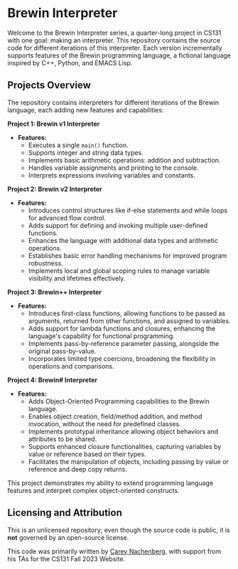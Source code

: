 # Brewin Interpreter

Welcome to the Brewin Interpreter series, a quarter-long project in CS131 with one goal: making an interpreter. This repository contains the source code for different iterations of this interpreter. Each version incrementally supports features of the Brewin programming language, a fictional language inspired by C++, Python, and EMACS Lisp.

## Projects Overview

The repository contains interpreters for different iterations of the Brewin language, each adding new features and capabilities:

**Project 1: Brewin v1 Interpreter**
- **Features:**
  - Executes a single `main()` function.
  - Supports integer and string data types.
  - Implements basic arithmetic operations: addition and subtraction.
  - Handles variable assignments and printing to the console.
  - Interprets expressions involving variables and constants.

**Project 2: Brewin v2 Interpreter**
- **Features:**
  - Introduces control structures like if-else statements and while loops for advanced flow control.
  - Adds support for defining and invoking multiple user-defined functions.
  - Enhances the language with additional data types and arithmetic operations.
  - Establishes basic error handling mechanisms for improved program robustness.
  - Implements local and global scoping rules to manage variable visibility and lifetimes effectively.
    
**Project 3: Brewin++ Interpreter**
- **Features:**
  - Introduces first-class functions, allowing functions to be passed as arguments, returned from other functions, and assigned to variables.
  - Adds support for lambda functions and closures, enhancing the language's capability for functional programming.
  - Implements pass-by-reference parameter passing, alongside the original pass-by-value.
  - Incorporates limited type coercions, broadening the flexibility in operations and comparisons.

**Project 4: Brewin# Interpreter**
- **Features:**
  - Adds Object-Oriented Programming capabilities to the Brewin language.
  - Enables object creation, field/method addition, and method invocation, without the need for predefined classes.
  - Implements prototypal inheritance allowing object behaviors and attributes to be shared.
  - Supports enhanced closure functionalities, capturing variables by value or reference based on their types.
  - Facilitates the manipulation of objects, including passing by value or reference and deep copy returns.

This project demonstrates my ability to extend programming language features and interpret complex object-oriented constructs.

## Licensing and Attribution

This is an unlicensed repository; even though the source code is public, it is **not** governed by an open-source license.

This code was primarily written by [Carey Nachenberg](http://careynachenberg.weebly.com/), with support from his TAs for the CS131 Fall 2023 Website. 
